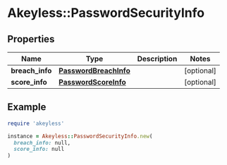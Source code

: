 # Akeyless::PasswordSecurityInfo

## Properties

| Name | Type | Description | Notes |
| ---- | ---- | ----------- | ----- |
| **breach_info** | [**PasswordBreachInfo**](PasswordBreachInfo.md) |  | [optional] |
| **score_info** | [**PasswordScoreInfo**](PasswordScoreInfo.md) |  | [optional] |

## Example

```ruby
require 'akeyless'

instance = Akeyless::PasswordSecurityInfo.new(
  breach_info: null,
  score_info: null
)
```

